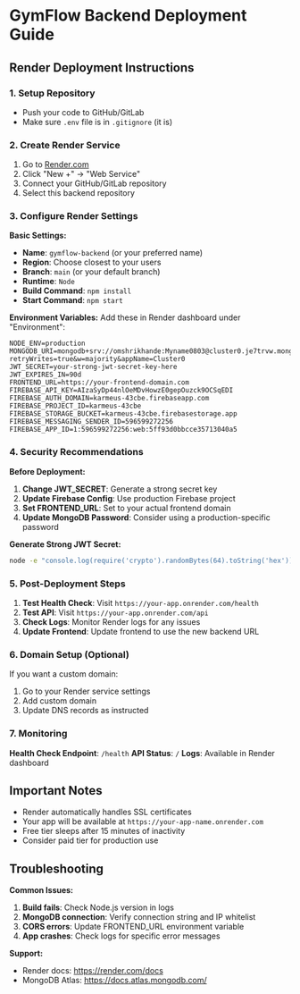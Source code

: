 # GymFlow Backend Deployment Guide

## Render Deployment Instructions

### 1. Setup Repository
- Push your code to GitHub/GitLab
- Make sure `.env` file is in `.gitignore` (it is)

### 2. Create Render Service
1. Go to [Render.com](https://render.com/)
2. Click "New +" → "Web Service"
3. Connect your GitHub/GitLab repository
4. Select this backend repository

### 3. Configure Render Settings

**Basic Settings:**
- **Name**: `gymflow-backend` (or your preferred name)
- **Region**: Choose closest to your users
- **Branch**: `main` (or your default branch)
- **Runtime**: `Node`
- **Build Command**: `npm install`
- **Start Command**: `npm start`

**Environment Variables:**
Add these in Render dashboard under "Environment":

```
NODE_ENV=production
MONGODB_URI=mongodb+srv://omshrikhande:Myname0803@cluster0.je7trvw.mongodb.net/viscous?retryWrites=true&w=majority&appName=Cluster0
JWT_SECRET=your-strong-jwt-secret-key-here
JWT_EXPIRES_IN=90d
FRONTEND_URL=https://your-frontend-domain.com
FIREBASE_API_KEY=AIzaSyDp44nlOeMDvHowzE0gepOuzck9OCSqEDI
FIREBASE_AUTH_DOMAIN=karmeus-43cbe.firebaseapp.com
FIREBASE_PROJECT_ID=karmeus-43cbe
FIREBASE_STORAGE_BUCKET=karmeus-43cbe.firebasestorage.app
FIREBASE_MESSAGING_SENDER_ID=596599272256
FIREBASE_APP_ID=1:596599272256:web:5ff93d0bbcce35713040a5
```

### 4. Security Recommendations

**Before Deployment:**
1. **Change JWT_SECRET**: Generate a strong secret key
2. **Update Firebase Config**: Use production Firebase project
3. **Set FRONTEND_URL**: Set to your actual frontend domain
4. **Update MongoDB Password**: Consider using a production-specific password

**Generate Strong JWT Secret:**
```bash
node -e "console.log(require('crypto').randomBytes(64).toString('hex'))"
```

### 5. Post-Deployment Steps

1. **Test Health Check**: Visit `https://your-app.onrender.com/health`
2. **Test API**: Visit `https://your-app.onrender.com/api`
3. **Check Logs**: Monitor Render logs for any issues
4. **Update Frontend**: Update frontend to use the new backend URL

### 6. Domain Setup (Optional)

If you want a custom domain:
1. Go to your Render service settings
2. Add custom domain
3. Update DNS records as instructed

### 7. Monitoring

**Health Check Endpoint**: `/health`
**API Status**: `/`
**Logs**: Available in Render dashboard

## Important Notes

- Render automatically handles SSL certificates
- Your app will be available at `https://your-app-name.onrender.com`
- Free tier sleeps after 15 minutes of inactivity
- Consider paid tier for production use

## Troubleshooting

**Common Issues:**
1. **Build fails**: Check Node.js version in logs
2. **MongoDB connection**: Verify connection string and IP whitelist
3. **CORS errors**: Update FRONTEND_URL environment variable
4. **App crashes**: Check logs for specific error messages

**Support:**
- Render docs: https://render.com/docs
- MongoDB Atlas: https://docs.atlas.mongodb.com/